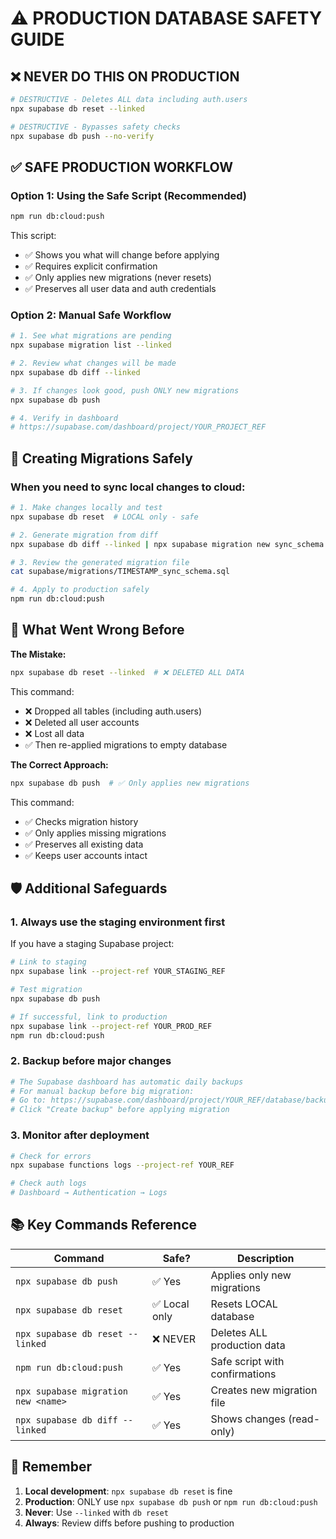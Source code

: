 # ⚠️ PRODUCTION DATABASE SAFETY GUIDE

## ❌ NEVER DO THIS ON PRODUCTION

```bash
# DESTRUCTIVE - Deletes ALL data including auth.users
npx supabase db reset --linked

# DESTRUCTIVE - Bypasses safety checks
npx supabase db push --no-verify
```

## ✅ SAFE PRODUCTION WORKFLOW

### Option 1: Using the Safe Script (Recommended)
```bash
npm run db:cloud:push
```
This script:
- ✅ Shows you what will change before applying
- ✅ Requires explicit confirmation
- ✅ Only applies new migrations (never resets)
- ✅ Preserves all user data and auth credentials

### Option 2: Manual Safe Workflow
```bash
# 1. See what migrations are pending
npx supabase migration list --linked

# 2. Review what changes will be made
npx supabase db diff --linked

# 3. If changes look good, push ONLY new migrations
npx supabase db push

# 4. Verify in dashboard
# https://supabase.com/dashboard/project/YOUR_PROJECT_REF
```

## 🔧 Creating Migrations Safely

### When you need to sync local changes to cloud:

```bash
# 1. Make changes locally and test
npx supabase db reset  # LOCAL only - safe

# 2. Generate migration from diff
npx supabase db diff --linked | npx supabase migration new sync_schema

# 3. Review the generated migration file
cat supabase/migrations/TIMESTAMP_sync_schema.sql

# 4. Apply to production safely
npm run db:cloud:push
```

## 🚨 What Went Wrong Before

**The Mistake:**
```bash
npx supabase db reset --linked  # ❌ DELETED ALL DATA
```

This command:
- ❌ Dropped all tables (including auth.users)
- ❌ Deleted all user accounts
- ❌ Lost all data
- ✅ Then re-applied migrations to empty database

**The Correct Approach:**
```bash
npx supabase db push  # ✅ Only applies new migrations
```

This command:
- ✅ Checks migration history
- ✅ Only applies missing migrations
- ✅ Preserves all existing data
- ✅ Keeps user accounts intact

## 🛡️ Additional Safeguards

### 1. Always use the staging environment first
If you have a staging Supabase project:
```bash
# Link to staging
npx supabase link --project-ref YOUR_STAGING_REF

# Test migration
npx supabase db push

# If successful, link to production
npx supabase link --project-ref YOUR_PROD_REF
npm run db:cloud:push
```

### 2. Backup before major changes
```bash
# The Supabase dashboard has automatic daily backups
# For manual backup before big migration:
# Go to: https://supabase.com/dashboard/project/YOUR_REF/database/backups
# Click "Create backup" before applying migration
```

### 3. Monitor after deployment
```bash
# Check for errors
npx supabase functions logs --project-ref YOUR_REF

# Check auth logs
# Dashboard → Authentication → Logs
```

## 📚 Key Commands Reference

| Command | Safe? | Description |
|---------|-------|-------------|
| `npx supabase db push` | ✅ Yes | Applies only new migrations |
| `npx supabase db reset` | ✅ Local only | Resets LOCAL database |
| `npx supabase db reset --linked` | ❌ NEVER | Deletes ALL production data |
| `npm run db:cloud:push` | ✅ Yes | Safe script with confirmations |
| `npx supabase migration new <name>` | ✅ Yes | Creates new migration file |
| `npx supabase db diff --linked` | ✅ Yes | Shows changes (read-only) |

## 🎯 Remember

1. **Local development**: `npx supabase db reset` is fine
2. **Production**: ONLY use `npx supabase db push` or `npm run db:cloud:push`
3. **Never**: Use `--linked` with `db reset`
4. **Always**: Review diffs before pushing to production
